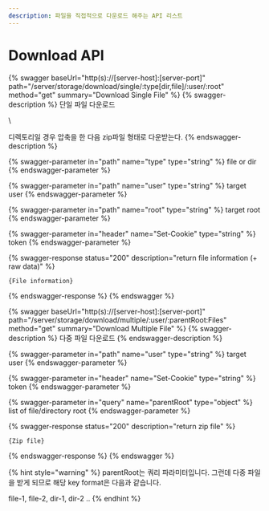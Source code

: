```yaml
---
description: 파일을 직접적으로 다운로드 해주는 API 리스트
---
```


# Download API

{% swagger baseUrl="http(s)://[server-host]:[server-port]" path="/server/storage/download/single/:type[dir,file]/:user/:root" method="get" summary="Download Single File" %}
{% swagger-description %}
 단일 파일 다운로드

\


디렉토리일 경우 압축을 한 다음 zip파일 형태로 다운받는다.
{% endswagger-description %}

{% swagger-parameter in="path" name="type" type="string" %}
file or dir
{% endswagger-parameter %}

{% swagger-parameter in="path" name="user" type="string" %}
target user
{% endswagger-parameter %}

{% swagger-parameter in="path" name="root" type="string" %}
target root
{% endswagger-parameter %}

{% swagger-parameter in="header" name="Set-Cookie" type="string" %}
token
{% endswagger-parameter %}

{% swagger-response status="200" description="return file information (+ raw data)" %}
```
{File information}
```
{% endswagger-response %}
{% endswagger %}

{% swagger baseUrl="http(s)://[server-host]:[server-port]" path="/server/storage/download/multiple/:user/:parentRoot:Files" method="get" summary="Download Multiple File" %}
{% swagger-description %}
 다중 파일 다운로드
{% endswagger-description %}

{% swagger-parameter in="path" name="user" type="string" %}
target user
{% endswagger-parameter %}

{% swagger-parameter in="header" name="Set-Cookie" type="string" %}
token
{% endswagger-parameter %}

{% swagger-parameter in="query" name="parentRoot" type="object" %}
list of file/directory root
{% endswagger-parameter %}

{% swagger-response status="200" description="return zip file" %}
```
{Zip file}
```
{% endswagger-response %}
{% endswagger %}

{% hint style="warning" %}
parentRoot는 쿼리 파라미터입니다. 그런데 다중 파일을 받게 되므로 해당 key format은 다음과 같습니다. 

file-1, file-2, dir-1, dir-2 ..
{% endhint %}

